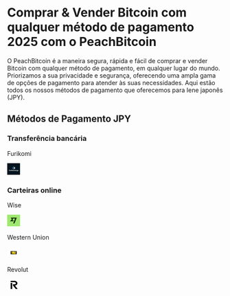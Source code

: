 <body class="payment-methods-page">

# Comprar & Vender Bitcoin com qualquer método de pagamento 2025 com o PeachBitcoin

O PeachBitcoin é a maneira segura, rápida e fácil de comprar e vender Bitcoin com qualquer método de pagamento, em qualquer lugar do mundo. Priorizamos a sua privacidade e segurança, oferecendo uma ampla gama de opções de pagamento para atender às suas necessidades. Aqui estão todos os nossos métodos de pagamento que oferecemos para Iene japonês (JPY).

## Métodos de Pagamento JPY

### Transferência bancária

<div class="payment-grid">
    <div class="payment-grid-item">
        <p>Furikomi</p> 
        <img src="/img/faq/logoimg/furikomi.png" width="30px" height="27px" alt="Comprar bitcoin com Furikomi, Vender bitcoin com Furikomi">
    </div>
</div>

### Carteiras online

<div class="payment-grid">
    <div class="payment-grid-item">
        <p>Wise</p> 
        <img src="/img/faq/logoimg/wise.png" width="30px" height="27px" alt="Comprar bitcoin com Wise, Vender bitcoin com Wise">
    </div>
    <div class="payment-grid-item">
        <p>Western Union</p> 
        <img src="/img/faq/logoimg/westernunion.png" width="30px" height="27px" alt="Comprar bitcoin com Western Union, Vender bitcoin com Western Union">
    </div>
        <div class="payment-grid-item">
        <p>Revolut</p> 
        <img src="/img/faq/logoimg/revolut.png" width="30px" height="27px" alt="Comprar bitcoin com Revolut, Vender bitcoin com Revolut">
    </div>
</div>

</body>
